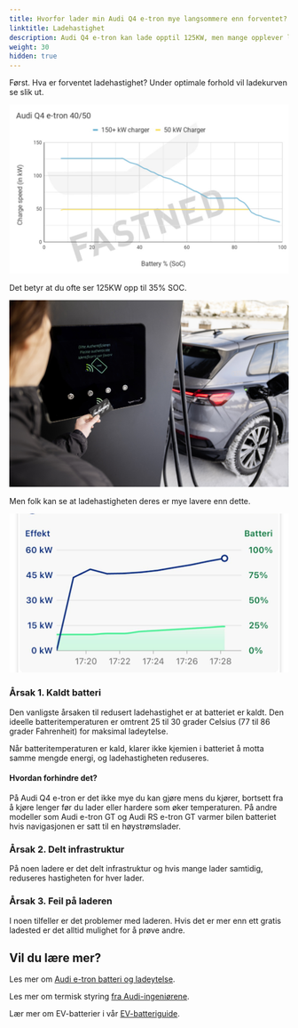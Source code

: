 ```yaml
---
title: Hvorfor lader min Audi Q4 e-tron mye langsommere enn forventet?
linktitle: Ladehastighet
description: Audi Q4 e-tron kan lade opptil 125KW, men mange opplever lavere ladehastighet enn forventet. Hvorfor det?
weight: 30
hidden: true
---
```

<!-- markdownlint-disable MD033 -->
Først. Hva er forventet ladehastighet? Under optimale forhold vil ladekurven se slik ut.

![Ladekurve](chargecurve.jpg "Ladekurve Audi Q4 e-tron under optimale forhold")

Det betyr at du ofte ser 125KW opp til 35% SOC.

![Audi e-tron 55 lader ved Ionity](charginghpc.jpg "Audi Q4 e-tron lader")

Men folk kan se at ladehastigheten deres er mye lavere enn dette.

![Langsom lading](slowcharging1.jpg "Eksempel 1 - langsom ladingskurve")

### Årsak 1. Kaldt batteri

Den vanligste årsaken til redusert ladehastighet er at batteriet er kaldt. Den ideelle batteritemperaturen er omtrent 25 til 30 grader Celsius (77 til 86 grader Fahrenheit) for maksimal ladeytelse.

Når batteritemperaturen er kald, klarer ikke kjemien i batteriet å motta samme mengde energi, og ladehastigheten reduseres.

#### Hvordan forhindre det?

På Audi Q4 e-tron er det ikke mye du kan gjøre mens du kjører, bortsett fra å kjøre lenger før du lader eller hardere som øker temperaturen. På andre modeller som Audi e-tron GT og Audi RS e-tron GT varmer bilen batteriet hvis navigasjonen er satt til en høystrømslader.

### Årsak 2. Delt infrastruktur

På noen ladere er det delt infrastruktur og hvis mange lader samtidig, reduseres hastigheten for hver lader.

### Årsak 3. Feil på laderen

I noen tilfeller er det problemer med laderen. Hvis det er mer enn ett gratis ladested er det alltid mulighet for å prøve andre.

## Vil du lære mer?

Les mer om [Audi e-tron batteri og ladeytelse](../../../drivetrain/battery/).

Les mer om termisk styring [fra Audi-ingeniørene](../../../../../articles/thermalmanagementwinter/).

Lær mer om EV-batterier i vår [EV-batteriguide](../../../../../technology/battery/).
